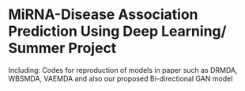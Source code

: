 # MiRNA-Disease Association Prediction Using Deep Learning/ Summer Project
Including: Codes for reproduction of models in paper such as DRMDA, WBSMDA, VAEMDA and also our proposed Bi-directional GAN model
